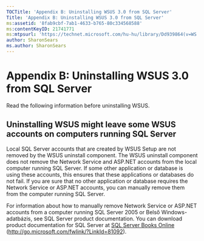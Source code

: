 ```yaml
---
TOCTitle: 'Appendix B: Uninstalling WSUS 3.0 from SQL Server'
Title: 'Appendix B: Uninstalling WSUS 3.0 from SQL Server'
ms:assetid: '8fab9cbf-7ab1-4633-b765-80c334568588'
ms:contentKeyID: 21741771
ms:mtpsurl: 'https://technet.microsoft.com/hu-hu/library/Dd939864(v=WS.10)'
author: SharonSears
ms.author: SharonSears
---
```


Appendix B: Uninstalling WSUS 3.0 from SQL Server
=================================================

Read the following information before uninstalling WSUS.

Uninstalling WSUS might leave some WSUS accounts on computers running SQL Server
--------------------------------------------------------------------------------

Local SQL Server accounts that are created by WSUS Setup are not removed by the WSUS uninstall component. The WSUS uninstall component does not remove the Network Service and ASP.NET accounts from the local computer running SQL Server. If some other application or database is using these accounts, this ensures that these applications or databases do not fail. If you are sure that no other application or database requires the Network Service or ASP.NET accounts, you can manually remove them from the computer running SQL Server.

For information about how to manually remove Network Service or ASP.NET accounts from a computer running SQL Server 2005 or Belső Windows-adatbázis, see SQL Server product documentation. You can download product documentation for SQL Server at [SQL Server Books Online](http://go.microsoft.com/fwlink/?linkid=81092) (http://go.microsoft.com/fwlink/?LinkId=81092).
